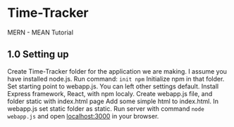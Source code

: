 # Time-Tracker
MERN - MEAN Tutorial

## 1.0 Setting up
Create Time-Tracker folder for the application we are making.
I assume you have installed node.js. 
Run command: `init npm` 
Initialize npm in that folder. Set starting point to webapp.js. You can left other settings default.
Install Express framework, React,  with npm localy.
Create webapp.js file, and folder static with index.html page
Add some simple html to index.html.
In webapp.js set static folder as static.
Run server with command `node webapp.js` and open [localhost:3000](http://localhost:3000) in your browser.